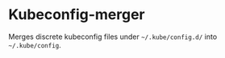 # Kubeconfig-merger

Merges discrete kubeconfig files under `~/.kube/config.d/` into `~/.kube/config`.
